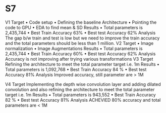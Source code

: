 # S7
V1
Target
•	Code setup
•	Defining the baseline Architecture 
•	Pointing the code to GPU
•	EDA to find mean & SD
Results
•	Total parameters is  2,435,744
•	Best Train Accuracy 63%
•	Best test Accuracy 62%
Analysis 
The gap b/w train and test is low but we need to improve the train accuracy and the total parameters should be less than 1 million.
V2
Target 
•	Image normalization
•	Image Augmentations
Results
•	Total parameters is  2,435,744
•	Best Train Accuracy 60%
•	Best test Accuracy 62%
Analysis 
Accuracy is not improving after trying various transformations
V3
Target
Refining the architecture to meet the total parameter target i.e. 1m
Results
•	Total parameters is  1,092,768
•	Best Train Accuracy 84 %
•	Best test Accuracy 81%
Analysis 
Improved accuracy, still parameter are > 1M

V4
Target
Implementing the depth wise convolution layer and adding dilated convolution and also refining the architecture to meet the total parameter target i.e. 1m
Results
•	Total parameters is  943,552
•	Best Train Accuracy 82 %
•	Best test Accuracy 81%
Analysis 
ACHEVIED 80% accuracy and total parameters are < 1M



